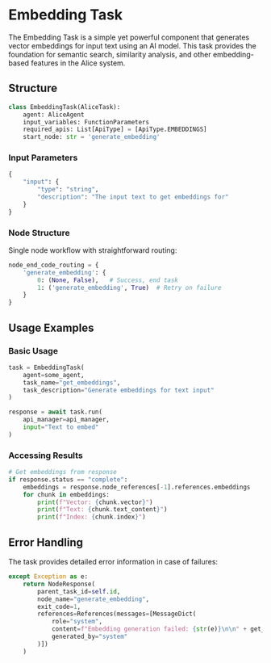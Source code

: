 # Embedding Task

The Embedding Task is a simple yet powerful component that generates vector embeddings for input text using an AI model. This task provides the foundation for semantic search, similarity analysis, and other embedding-based features in the Alice system.

## Structure

```python
class EmbeddingTask(AliceTask):
    agent: AliceAgent
    input_variables: FunctionParameters
    required_apis: List[ApiType] = [ApiType.EMBEDDINGS]
    start_node: str = 'generate_embedding'
```

### Input Parameters
```python
{
    "input": {
        "type": "string",
        "description": "The input text to get embeddings for"
    }
}
```

### Node Structure
Single node workflow with straightforward routing:
```python
node_end_code_routing = {
    'generate_embedding': {
        0: (None, False),   # Success, end task
        1: ('generate_embedding', True)  # Retry on failure
    }
}
```

## Usage Examples

### Basic Usage
```python
task = EmbeddingTask(
    agent=some_agent,
    task_name="get_embeddings",
    task_description="Generate embeddings for text input"
)

response = await task.run(
    api_manager=api_manager,
    input="Text to embed"
)
```

### Accessing Results
```python
# Get embeddings from response
if response.status == "complete":
    embeddings = response.node_references[-1].references.embeddings
    for chunk in embeddings:
        print(f"Vector: {chunk.vector}")
        print(f"Text: {chunk.text_content}")
        print(f"Index: {chunk.index}")
```

## Error Handling

The task provides detailed error information in case of failures:

```python
except Exception as e:
    return NodeResponse(
        parent_task_id=self.id,
        node_name="generate_embedding",
        exit_code=1,
        references=References(messages=[MessageDict(
            role="system",
            content=f"Embedding generation failed: {str(e)}\n\n" + get_traceback(),
            generated_by="system"
        )])
    )
```